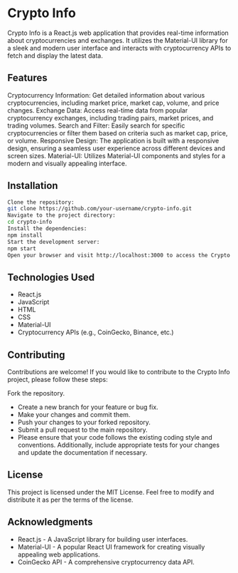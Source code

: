 # Crypto Info
Crypto Info is a React.js web application that provides real-time information about cryptocurrencies and exchanges. It utilizes the Material-UI library for a sleek and modern user interface and interacts with cryptocurrency APIs to fetch and display the latest data.

## Features
Cryptocurrency Information: Get detailed information about various cryptocurrencies, including market price, market cap, volume, and price changes.
Exchange Data: Access real-time data from popular cryptocurrency exchanges, including trading pairs, market prices, and trading volumes.
Search and Filter: Easily search for specific cryptocurrencies or filter them based on criteria such as market cap, price, or volume.
Responsive Design: The application is built with a responsive design, ensuring a seamless user experience across different devices and screen sizes.
Material-UI: Utilizes Material-UI components and styles for a modern and visually appealing interface.

## Installation
```sh
Clone the repository:
git clone https://github.com/your-username/crypto-info.git
Navigate to the project directory:
cd crypto-info
Install the dependencies:
npm install
Start the development server:
npm start
Open your browser and visit http://localhost:3000 to access the Crypto Info application.
```

## Technologies Used
- React.js
- JavaScript
- HTML
- CSS
- Material-UI
- Cryptocurrency APIs (e.g., CoinGecko, Binance, etc.)
  
## Contributing
Contributions are welcome! If you would like to contribute to the Crypto Info project, please follow these steps:

Fork the repository.
- Create a new branch for your feature or bug fix.
- Make your changes and commit them.
- Push your changes to your forked repository.
- Submit a pull request to the main repository.
- Please ensure that your code follows the existing coding style and conventions. Additionally, include appropriate tests for your changes and update the documentation if necessary.

## License
This project is licensed under the MIT License. Feel free to modify and distribute it as per the terms of the license.

## Acknowledgments
- React.js - A JavaScript library for building user interfaces.
- Material-UI - A popular React UI framework for creating visually appealing web applications.
- CoinGecko API - A comprehensive cryptocurrency data API.
